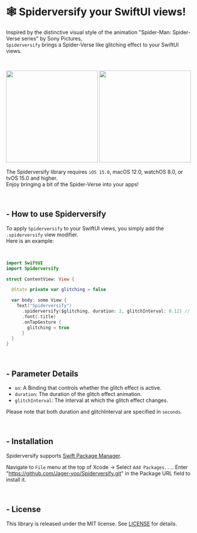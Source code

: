 # 🕸️ Spiderversify your SwiftUI views!

Inspired by the distinctive visual style of the animation "Spider-Man: Spider-Verse series" by Sony Pictures,
<br> `Spiderversify` brings a Spider-Verse like glitching effect to your SwiftUI views.

<br>

<p align="leading">
  <img src="https://github.com/Jager-yoo/Spiderversify/assets/71127966/62ccb3ec-44d1-4b44-8de4-7ed3a4843186" width="250" />
  <img src="https://github.com/Jager-yoo/Spiderversify/assets/71127966/252062a6-1462-4cfa-84be-4663f2bc2531" width="250"/>
</p>

The Spiderversify library requires `iOS 15.0`, macOS 12.0, watchOS 8.0, or tvOS 15.0 and higher.
<br> Enjoy bringing a bit of the Spider-Verse into your apps!

<br>

## - How to use Spiderversify

To apply `Spiderversify` to your SwiftUI views, you simply add the `.spiderversify` view modifier.
<br> Here is an example:

<br>

```swift
import SwiftUI
import Spiderversify

struct ContentView: View {

  @State private var glitching = false

  var body: some View {
    Text("Spiderversify")
      .spiderversify($glitching, duration: 2, glitchInterval: 0.12) // ⬅️ 🕸️
      .font(.title)
      .onTapGesture {
        glitching = true
      }
  }
}
```

<br>

## - Parameter Details

- `on`: A Binding<Bool> that controls whether the glitch effect is active.
- `duration`: The duration of the glitch effect animation.
- `glitchInterval`: The interval at which the glitch effect changes.

Please note that both duration and glitchInterval are specified in `seconds`.

<br>

## - Installation

Spiderversify supports [Swift Package Manager](https://www.swift.org/package-manager/).

Navigate to `File` menu at the top of Xcode -> Select `Add Packages...`.
Enter "https://github.com/Jager-yoo/Spiderversify.git" in the Package URL field to install it.

<br>

## - License

This library is released under the MIT license. See [LICENSE](https://github.com/Jager-yoo/Spiderversify/blob/main/LICENSE) for details.
